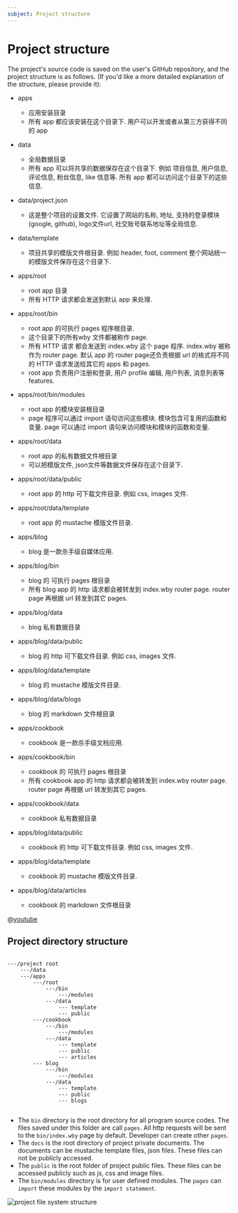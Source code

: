 ```yaml
---
subject: Project structure
---
```

# Project structure

The project's source code is saved on the user's GitHub repository, and the project structure is as follows. (If you'd like a more detailed explanation of the structure, please provide it):

- apps
  - 应用安装目录
  - 所有 app 都应该安装在这个目录下. 用户可以开发或者从第三方获得不同的 app
- data
  - 全局数据目录
  - 所有 app 可以将共享的数据保存在这个目录下. 例如 项目信息, 用户信息, 评论信息, 粉丝信息, like 信息等. 所有 app 都可以访问这个目录下的这些信息.
- data/project.json
  - 这是整个项目的设置文件. 它设置了网站的名称, 地址, 支持的登录模块(google, github), logo文件url, 社交账号联系地址等全局信息.
- data/template
  - 项目共享的模版文件根目录. 例如 header, foot, comment 整个网站统一的模版文件保存在这个目录下.


- apps/root
  - root app 目录
  - 所有 HTTP 请求都会发送到默认 app 来处理.
- apps/root/bin
  - root app 的可执行 pages 程序根目录.
  - 这个目录下的所有wby 文件都被称作 page.
  - 所有 HTTP 请求 都会发送到 index.wby 这个 page 程序. index.wby 被称作为 router page. 默认 app 的 router page还负责根据 url 的格式将不同的 HTTP 请求发送给其它的 apps 和 pages.
  - root app 负责用户注册和登录, 用户 profile 编辑, 用户列表, 消息列表等features.

- apps/root/bin/modules
  - root app 的模块安装根目录
  - page 程序可以通过 import 语句访问这些模块. 模块包含可复用的函数和变量. page 可以通过 import 语句来访问模块和模块的函数和变量.
- apps/root/data
  - root app 的私有数据文件根目录
  - 可以把模版文件, json文件等数据文件保存在这个目录下.
- apps/root/data/public
  - root app 的 http 可下载文件目录. 例如 css, images 文件.
- apps/root/data/template
  - root app 的 mustache 模版文件目录.



- apps/blog
  - blog 是一款杀手级自媒体应用.
- apps/blog/bin
  - blog 的 可执行 pages 根目录
  - 所有 blog app 的 http 请求都会被转发到 index.wby router page. router page 再根据 url 转发到其它 pages.
- apps/blog/data
  - blog 私有数据目录
- apps/blog/data/public
  - blog 的 http 可下载文件目录. 例如 css, images 文件.
- apps/blog/data/template
  - blog 的 mustache 模版文件目录.
- apps/blog/data/blogs
  - blog 的 markdown 文件根目录
  

  

- apps/cookbook
  - cookbook 是一款杀手级文档应用.
- apps/cookbook/bin
  - cookbook 的 可执行 pages 根目录
  - 所有 cookbook app 的 http 请求都会被转发到 index.wby router page. router page 再根据 url 转发到其它 pages.
- apps/cookbook/data
  - cookbook 私有数据目录
- apps/blog/data/public
  - cookbook 的 http 可下载文件目录. 例如 css, images 文件.
- apps/blog/data/template
  - cookbook 的 mustache 模版文件目录.
- apps/blog/data/articles
  - cookbook 的 markdown 文件根目录


@[youtube](https://www.youtube.com/watch?v=lKNB3ZeTYiI)

## Project directory structure
```

---/project root
    ---/data
    ---/apps
        ---/root
            ---/bin
                ---/modules
            ---/data
                --- template
                --- public
        ---/cookbook
            ---/bin
                ---/modules
            ---/data
                --- template
                --- public
                --- articles
        --- blog
            ---/bin
                ---/modules
            ---/data
                --- template
                --- public
                --- blogs
   
```


- The `bin` directory is the root directory for all program source codes. The files saved under this folder are call `pages`. All http requests will be sent to the `bin/index.wby` page by default. Developer can create other `pages`.
- The `docs` is the root directory of project private documents. The documents can be mustache template files, json files. These files can not be publicly accessed.
- The `public` is the root folder of project public files. These files can be accessed publicly such as js, css and image files.
- The `bin/modules` directory is for user defined modules. The `pages` can `import` these modules by the `import statement`.


![project file system structure](/cookbook/public/images/project_file_structure.png)
